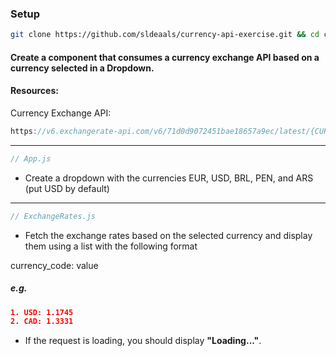 ### Setup
```bash
git clone https://github.com/sldeaals/currency-api-exercise.git && cd currency-api-exercise && npm install && npm run start
```

#### Create a component that consumes a currency exchange API based on a currency selected in a Dropdown.

#### Resources:
Currency Exchange API:
```js
https://v6.exchangerate-api.com/v6/71d0d9072451bae18657a9ec/latest/{CURRENCY_CODE}
```
<hr>

```js
// App.js
```
- Create a dropdown with the currencies EUR, USD, BRL, PEN, and ARS (put USD by default)

<hr>

```js
// ExchangeRates.js
```
- Fetch the exchange rates based on the selected currency and display them using a list with the following format

currency_code: value
##### e.g.
```json
1. USD: 1.1745
2. CAD: 1.3331
```

- If the request is loading, you should display **"Loading..."**.
